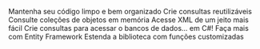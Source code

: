 Mantenha seu código limpo e bem organizado
Crie consultas reutilizáveis
Consulte coleções de objetos em memória
Acesse XML de um jeito mais fácil
Crie consultas para acessar o bancos de dados... em C#!
Faça mais com Entity Framework
Estenda a biblioteca com funções customizadas